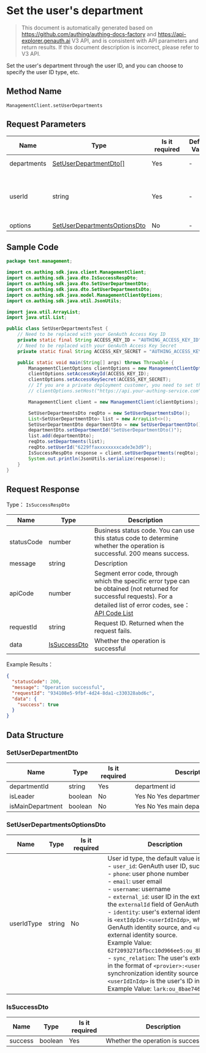 # Set the user's department

<!--
Warning ⚠️:
Do not modify this document directly,
https://github\.com/Authing/authing-docs-factory
Use this project to generate
-->

<LastUpdated />

> This document is automatically generated based on https://github.com/authing/authing-docs-factory and https://api-explorer.genauth.ai V3 API, and is consistent with API parameters and return results. If this document description is incorrect, please refer to V3 API.

Set the user's department through the user ID, and you can choose to specify the user ID type, etc.

## Method Name

`ManagementClient.setUserDepartments`

## Request Parameters

| Name        | Type                                                                     | <div style="width:80px">Is it required</div> | <div style="width:60px">Default Value</div> | <div style="width:300px">Description</div>                                                                                                                                                              | <div style="width:200px">Example Value</div>                                            |
| ----------- | ------------------------------------------------------------------------ | -------------------------------------------- | ------------------------------------------- | ------------------------------------------------------------------------------------------------------------------------------------------------------------------------------------------------------- | --------------------------------------------------------------------------------------- |
| departments | <a href="#SetUserDepartmentDto">SetUserDepartmentDto[]</a>               | Yes                                          | -                                           | Department information Array length limit: 50.                                                                                                                                                          | `[{"departmentId":"60b49eb83fd80adb96f26e68","isLeader":true,"isMainDepartment":true}]` |
| userId      | string                                                                   | Yes                                          | -                                           | Unique identifier of the user, can be user ID, user name, email, phone number, externalId, ID in external identity source, see the description of userIdType field for details. The default is user id. | `6229ffaxxxxxxxxcade3e3d9`                                                              |
| options     | <a href="#SetUserDepartmentsOptionsDto">SetUserDepartmentsOptionsDto</a> | No                                           | -                                           | Optional parameters                                                                                                                                                                                     |                                                                                         |

## Sample Code

```java
package test.management;

import cn.authing.sdk.java.client.ManagementClient;
import cn.authing.sdk.java.dto.IsSuccessRespDto;
import cn.authing.sdk.java.dto.SetUserDepartmentDto;
import cn.authing.sdk.java.dto.SetUserDepartmentsDto;
import cn.authing.sdk.java.model.ManagementClientOptions;
import cn.authing.sdk.java.util.JsonUtils;

import java.util.ArrayList;
import java.util.List;

public class SetUserDepartmentsTest {
    // Need to be replaced with your GenAuth Access Key ID
    private static final String ACCESS_KEY_ID = "AUTHING_ACCESS_KEY_ID";
    // Need to be replaced with your GenAuth Access Key Secret
    private static final String ACCESS_KEY_SECRET = "AUTHING_ACCESS_KEY_SECRET";

    public static void main(String[] args) throws Throwable {
        ManagementClientOptions clientOptions = new ManagementClientOptions();
        clientOptions.setAccessKeyId(ACCESS_KEY_ID);
        clientOptions.setAccessKeySecret(ACCESS_KEY_SECRET);
        // If you are a private deployment customer, you need to set the GenAuth service domain name
        // clientOptions.setHost("https://api.your-authing-service.com");

        ManagementClient client = new ManagementClient(clientOptions);

        SetUserDepartmentsDto reqDto = new SetUserDepartmentsDto();
        List<SetUserDepartmentDto> list = new ArrayList<>();
        SetUserDepartmentDto departmentDto = new SetUserDepartmentDto();
        departmentDto.setDepartmentId("SetUserDepartmentDto()");
        list.add(departmentDto);
        reqDto.setDepartments(list);
        reqDto.setUserId("6229ffaxxxxxxxxcade3e3d9");
        IsSuccessRespDto response = client.setUserDepartments(reqDto);
        System.out.println(JsonUtils.serialize(response));
    }
}

```

## Request Response

Type： `IsSuccessRespDto`

| Name       | Type                                     | Description                                                                                                                                                                                                                                                                                                                                       |
| ---------- | ---------------------------------------- | ------------------------------------------------------------------------------------------------------------------------------------------------------------------------------------------------------------------------------------------------------------------------------------------------------------------------------------------------- |
| statusCode | number                                   | Business status code. You can use this status code to determine whether the operation is successful. 200 means success.                                                                                                                                                                                                                           |
| message    | string                                   | Description                                                                                                                                                                                                                                                                                                                                       |
| apiCode    | number                                   | Segment error code, through which the specific error type can be obtained (not returned for successful requests). For a detailed list of error codes, see：[API Code List](https://api-explorer.genauth.ai/?tag=group/%E5%BC%80%E5%8F%91%E5%87%86%E5%A4%87#tag/%E5%BC%80%E5%8F%91%E5%87%86%E5%A4%87/%E9%94%99%E8%AF%AF%E5%A4%84%E7%90%86/apiCode) |
| requestId  | string                                   | Request ID. Returned when the request fails.                                                                                                                                                                                                                                                                                                      |
| data       | <a href="#IsSuccessDto">IsSuccessDto</a> | Whether the operation is successful                                                                                                                                                                                                                                                                                                               |

Example Results：

```json
{
  "statusCode": 200,
  "message": "Operation successful",
  "requestId": "934108e5-9fbf-4d24-8da1-c330328abd6c",
  "data": {
    "success": true
  }
}
```

## Data Structure

### <a id="SetUserDepartmentDto"></a> SetUserDepartmentDto

| Name             | Type    | <div style="width:80px">Is it required</div> | <div style="width:300px">Description</div> | <div style="width:200px">Example Value</div> |
| ---------------- | ------- | -------------------------------------------- | ------------------------------------------ | -------------------------------------------- |
| departmentId     | string  | Yes                                          | department id                              | `60b49eb83fd80adb96f26e68`                   |
| isLeader         | boolean | No                                           | Yes No Yes department leader               | `true`                                       |
| isMainDepartment | boolean | No                                           | Yes No Yes main department                 | `true`                                       |

### <a id="SetUserDepartmentsOptionsDto"></a> SetUserDepartmentsOptionsDto

| Name       | Type   | <div style="width:80px">Is it required</div> | <div style="width:300px">Description</div>                                                                                                                                                                                                                                                                                                                                                                                                                                                                                                                                                                                                                                                                                                                                                                                                                                                                                                                                                                                               | <div style="width:200px">Example Value</div> |
| ---------- | ------ | -------------------------------------------- | ---------------------------------------------------------------------------------------------------------------------------------------------------------------------------------------------------------------------------------------------------------------------------------------------------------------------------------------------------------------------------------------------------------------------------------------------------------------------------------------------------------------------------------------------------------------------------------------------------------------------------------------------------------------------------------------------------------------------------------------------------------------------------------------------------------------------------------------------------------------------------------------------------------------------------------------------------------------------------------------------------------------------------------------- | -------------------------------------------- |
| userIdType | string | No                                           | User id type, the default value is `user_id`, the optional values ​​are:<br>- `user_id`: GenAuth user ID, such as `6319a1504f3xxxxf214dd5b7`<br>- `phone`: user phone number<br>- `email`: user email<br>- `username`: username<br>- `external_id`: user ID in the external system, corresponding to the `externalId` field of GenAuth user information<br>- `identity`: user's external identity source information, the format is `<extIdpId>:<userIdInIdp>`, where `<extIdpId>` is the ID of the GenAuth identity source, and `<userIdInIdp>` is the user's ID in the external identity source. <br>Example Value: `62f20932716fbcc10d966ee5:ou_8bae746eac07cd2564654140d2a9ac61`. <br>- `sync_relation`: The user's external identity source information, in the format of `<provier>:<userIdInIdp>`, where `<provier>` is the synchronization identity source type, such as wechatwork, lark; `<userIdInIdp>` is the user's ID in the external identity source. <br>Example Value: `lark:ou_8bae746eac07cd2564654140d2a9ac61`. <br> | user_id                                      |

### <a id="IsSuccessDto"></a> IsSuccessDto

| Name    | Type    | <div style="width:80px">Is it required</div> | <div style="width:300px">Description</div> | <div style="width:200px">Example Value</div> |
| ------- | ------- | -------------------------------------------- | ------------------------------------------ | -------------------------------------------- |
| success | boolean | Yes                                          | Whether the operation is successful        | `true`                                       |
